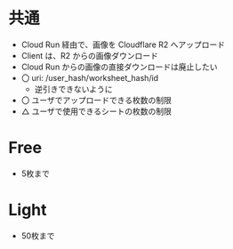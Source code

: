 
# 共通
- Cloud Run 経由で、画像を Cloudflare R2 へアップロード
- Client は、R2 からの画像ダウンロード
- Cloud Run からの画像の直接ダウンロードは廃止したい
- 〇 uri: /user_hash/worksheet_hash/id
  - 逆引きできないように
- 〇 ユーザでアップロードできる枚数の制限
- △ ユーザで使用できるシートの枚数の制限

# Free
- 5枚まで

# Light
- 50枚まで
